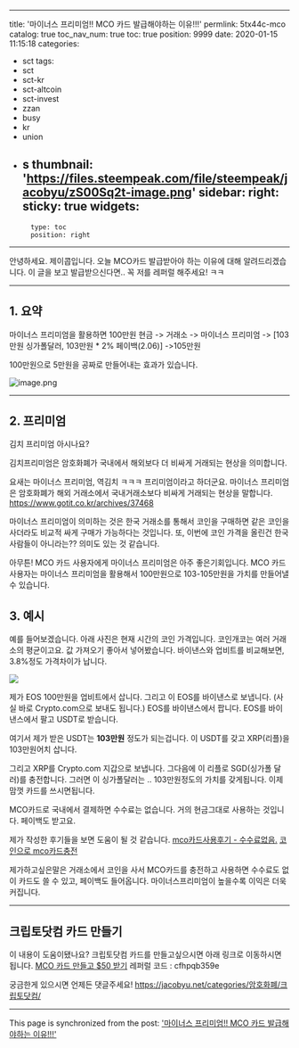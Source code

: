 
---
title: '마이너스 프리미엄!! MCO 카드 발급해야하는 이유!!!'
permlink: 5tx44c-mco
catalog: true
toc_nav_num: true
toc: true
position: 9999
date: 2020-01-15 11:15:18
categories:
- sct
tags:
- sct
- sct-kr
- sct-altcoin
- sct-invest
- zzan
- busy
- kr
- union
- s
thumbnail: 'https://files.steempeak.com/file/steempeak/jacobyu/zS00Sq2t-image.png'
sidebar:
    right:
        sticky: true
widgets:
    -
        type: toc
        position: right
---


안녕하세요. 제이콥입니다.
오늘 MCO카드 발급받아야 하는 이유에 대해 알려드리겠습니다.
이 글을 보고 발급받으신다면.. 
꼭 저를 레퍼럴 해주세요! ㅋㅋ

----

## 1. 요약

마이너스 프리미엄을 활용하면
100만원 현금 -> 거래소 -> 마이너스 프리미엄 
-> [103만원 싱가폴달러, 103만원 * 2% 페이백(2.06)] 
->105만원

100만원으로 5만원을 공짜로 만들어내는 효과가 있습니다.

![image.png](https://files.steempeak.com/file/steempeak/jacobyu/zS00Sq2t-image.png)

----

## 2. 프리미엄

김치 프리미엄 아시나요?

김치프리미엄은 암호화폐가 국내에서  해외보다 더 비싸게 거래되는 현상을 의미합니다.

요새는 마이너스  프리미엄, 
역김치 ㅋㅋㅋ 프리미엄이라고 하더군요.
마이너스 프리미엄은 암호화폐가 해외 거래소에서 국내거래소보다 비싸게 거래되는 현상을 말합니다.
https://www.gotit.co.kr/archives/37468

마이너스 프리미엄이 의미하는 것은 한국 거래소를 통해서 코인을 구매하면 같은 코인을 사더라도 비교적 싸게 구매가 가능하다는 것입니다. 또, 이번에 코인 가격을 올린건 한국사람들이 아니라는?? 의미도 있는 것 같습니다.

아무튼!
MCO 카드 사용자에게 마이너스 프리미엄은 아주 좋은기회입니다.
MCO 카드 사용자는 마이너스 프리미엄을 활용해서
100만원으로 103-105만원을 가치를 만들어낼 수 있습니다.


## 3. 예시

예를 들어보겠습니다. 아래 사진은 현재 시간의 코인 가격입니다.
코인개코는 여러 거래소의 평균이고요. 값 가져오기 좋아서 넣어봤습니다.
바이낸스와 업비트를 비교해보면, 3.8%정도 가격차이가 납니다.

![](https://cdn.steemitimages.com/DQmc5yQ2GaEVd4byJJx5BD6Eo5AsXanxn2fnD9d59wFfmbL/image.png)

제가 EOS 100만원을 업비트에서 삽니다.
그리고 이 EOS를 바이낸스로 보냅니다. (사실 바로 Crypto.com으로 보내도 됩니다.)
EOS를 바이낸스에서 팝니다. EOS를 바이낸스에서 팔고 USDT로 받습니다.

여기서 제가 받은 USDT는 **103만원** 정도가 되는겁니다.
이 USDT를 갖고 XRP(리플)을 103만원어치 삽니다.

그리고 XRP를 Crypto.com 지갑으로 보냅니다.
그다음에 이 리플로 SGD(싱가폴 달러)를 충전합니다.
그러면 이 싱가폴달러는 .. 103만원정도의 가치를 갖게됩니다.
이제 맘껏 카드를 쓰시면됩니다.

MCO카드로 국내에서 결제하면 수수료는 없습니다. 
거의 현금그대로 사용하는 것입니다.
페이백도 받고요.

제가 작성한 후기들을 보면 도움이 될 것 같습니다. 
[mco카드사용후기 - 수수료없음.](https://steempeak.com/@jacobyu/4jxbif-mco)
[코인으로 mco카드충전](https://steempeak.com/@jacobyu/mco)

제가하고싶은말은
거래소에서 코인을 사서 MCO카드를 충전하고 사용하면
수수료도 없이 카드도 쓸 수 있고, 페이백도 들어옵니다.
마이너스프리미엄이 높을수록 이익은 더욱 커집니다.



---

## 크립토닷컴 카드 만들기
이 내용이 도움이됐나요?
크립토닷컴 카드를 만들고싶으시면 아래 링크로 이동하시면 됩니다. 
[MCO 카드 만들고 $50 받기](https://platinum.crypto.com/r/cfhpqb359e)
레퍼럴 코드 : cfhpqb359e

궁금한게 있으시면 언제든 댓글주세요!
https://jacobyu.net/categories/암호화폐/크립토닷컴/

- - -

This page is synchronized from the post: ['마이너스 프리미엄!! MCO 카드 발급해야하는 이유!!!'](https://steemit.com/@jacobyu/5tx44c-mco)
